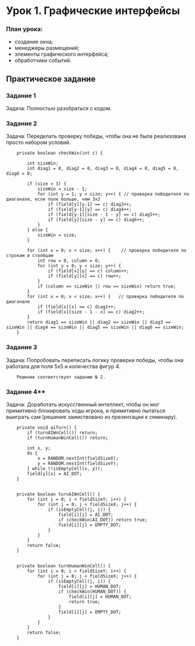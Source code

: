 
# Урок 1. Графические интерфейсы


### План урока:

- создание окна;
- менеджеры размещений;
- элементы графического интерфейса;
- обработчики событий.

## Практическое задание

### Задание 1 

Задача: Полностью разобраться с кодом.


### Задание 2 

Задача: Переделать проверку победы, чтобы она не была реализована просто набором условий.

```
    private boolean checkWin(int c) {

        int sizeWin;
        int diag1 = 0, diag2 = 0, diag3 = 0, diag4 = 0, diag5 = 0, diag6 = 0;

        if (size > 3) {
            sizeWin = size - 1;
            for (int y = 1; y < size; y++) { // проверка победителя по диагонали, если поле больше, чем 3х3
                if (field[y][y-1] == c) diag3++;
                if (field[y-1][y] == c) diag4++;
                if (field[y-1][size - 1 - y] == c) diag5++;
                if (field[y][size - y] == c) diag6++;
            }
        } else {
            sizeWin = size;
        }

        for (int x = 0; x < size; x++) {    // проверка победителя по строкам и столбцам
            int row = 0, column = 0;
            for (int y = 0; y < size; y++) {
                if (field[x][y] == c) column++;
                if (field[y][x] == c) row++;
            }
            if (column == sizeWin || row == sizeWin) return true;
        }
        for (int x = 0; x < size; x++) {   // проверка победителя по диагонали
            if (field[x][x] == c) diag1++;
            if (field[x][size - 1 - x] == c) diag2++;
        }
        return diag1 == sizeWin || diag2 == sizeWin || diag3 == sizeWin || diag4 == sizeWin || diag5 == sizeWin || diag6 == sizeWin;
    }
```


### Задание 3 

Задача: Попробовать переписать логику проверки победы, чтобы она работала для поля 5х5 и количества фигур 4.

```
    Решение соответствует заданию № 2.
```

### Задание 4**

Задача: Доработать искусственный интеллект, чтобы он мог примитивно блокировать ходы игрока, и примитивно пытаться выиграть сам (решение заимствовано из презентации к семинару).

```
    private void aiTurn() {
        if (turnAIWnCell()) return;
        if (turnHumanWinCell()) return;

        int x, y;
        do {
            x = RANDOM.nextInt(fieldSizeX);
            y = RANDOM.nextInt(fieldSizeY);
        } while (!isEmptyCell(x, y));
        field[y][x] = AI_DOT;
    }


    private boolean turnAIWnCell() {
        for (int i = 0; i < fieldSizeY; i++) {
            for (int j = 0; j < fieldSizeX; j++) {
                if (isEmptyCell(j, i)) {
                    field[i][j] = AI_DOT;
                    if (checkWin(AI_DOT)) return true;
                    field[i][j] = EMPTY_DOT;
                }
            }
        }
        return false;
    }


    private boolean turnHumanWinCell() {
        for (int i = 0; i < fieldSizeY; i++) {
            for (int j = 0; j < fieldSizeX; j++) {
                if (isEmptyCell(j, i)) {
                    field[i][j] = HUMAN_DOT;
                    if (checkWin(HUMAN_DOT)) {
                        field[i][j] = HUMAN_DOT;
                        return true;
                    }
                    field[i][j] = EMPTY_DOT;
                }
            }
        }
        return false;
    }
```